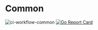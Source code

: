 # Common

![ci-workflow-common](https://github.com/hrple/common/workflows/ci-workflow-common/badge.svg)
[![Go Report Card](https://goreportcard.com/badge/github.com/hrple/common)](https://goreportcard.com/report/github.com/hrple/common)